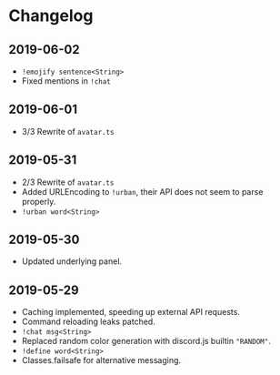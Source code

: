   
# Changelog  
  
## 2019-06-02  
  
- `!emojify sentence<String>`  
- Fixed mentions in `!chat`  
  
## 2019-06-01  
  
- 3/3 Rewrite of `avatar.ts`  
  
## 2019-05-31  
  
- 2/3 Rewrite of `avatar.ts`  
- Added URLEncoding to `!urban`, their API does not seem to parse properly.  
- `!urban word<String>`  
  
## 2019-05-30  
  
- Updated underlying panel.  
  
## 2019-05-29  
  
- Caching implemented, speeding up external API requests.  
- Command reloading leaks patched.  
- `!chat msg<String>`  
- Replaced random color generation with discord.js builtin `"RANDOM"`.  
- `!define word<String>`  
- Classes.failsafe for alternative messaging.  
  